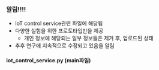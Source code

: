 ### 알림!!!!
- IoT control service관련 파일에 해당됨
- 다양한 실험을 위한 프로토타입만을 제공
    - 개인 정보에 해당되는 일부 정보들은 제거 후, 업로드된 상태
- 추후 연구에 지속적으로 수정되고 있음을 알림

#### iot_control_service.py (main파일)
